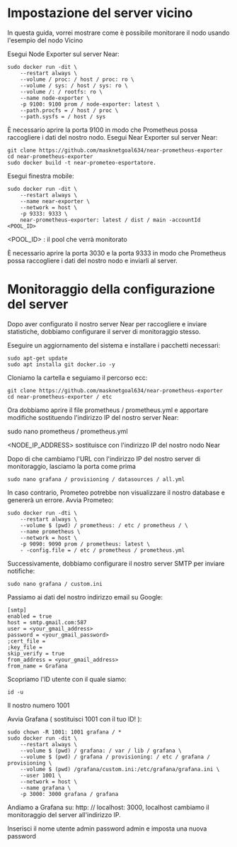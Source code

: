 # Impostazione del server vicino

In questa guida, vorrei mostrare come è possibile monitorare il nodo usando l'esempio del nodo Vicino

Esegui Node Exporter sul server Near:

```
sudo docker run -dit \ 
    --restart always \ 
    --volume / proc: / host / proc: ro \ 
    --volume / sys: / host / sys: ro \ 
    --volume /: / rootfs: ro \ 
    --name node-exporter \ 
    -p 9100: 9100 prom / node-exporter: latest \ 
    --path.procfs = / host / proc \ 
    --path.sysfs = / host / sys
```

È necessario aprire la porta 9100 in modo che Prometheus possa raccogliere i dati del nostro nodo.
Esegui Near Exporter sul server Near:

```
git clone https://github.com/masknetgoal634/near-prometheus-exporter 
cd near-prometheus-exporter
sudo docker build -t near-prometeo-esportatore.
```

Esegui finestra mobile:

```
sudo docker run -dit \ 
    --restart always \ 
    --name near-exporter \ 
    --network = host \ 
    -p 9333: 9333 \ 
    near-prometheus-exporter: latest / dist / main -accountId <POOL_ID>
 ```   
    
<POOL_ID> : il pool che verrà monitorato

È necessario aprire la porta 3030 e la porta 9333 in modo che Prometheus possa raccogliere i dati del nostro nodo e inviarli al server.

# Monitoraggio della configurazione del server

Dopo aver configurato il nostro server Near per raccogliere e inviare statistiche, dobbiamo configurare il server di monitoraggio stesso.

Eseguire un aggiornamento del sistema e installare i pacchetti necessari:

```
sudo apt-get update 
sudo apt installa git docker.io -y
```

Cloniamo la cartella e seguiamo il percorso ecc:

```
git clone https://github.com/masknetgoal634/near-prometheus-exporter 
cd near-prometheus-exporter / etc
```

Ora dobbiamo aprire il file prometheus / prometheus.yml e apportare modifiche sostituendo l'indirizzo IP del nostro server Near:

sudo nano prometheus / prometheus.yml

<NODE_IP_ADDRESS> sostituisce con l'indirizzo IP del nostro nodo Near


Dopo di che cambiamo l'URL con l'indirizzo IP del nostro server di monitoraggio, lasciamo la porta come prima

```
sudo nano grafana / provisioning / datasources / all.yml
```

In caso contrario, Prometeo potrebbe non visualizzare il nostro database e genererà un errore.
Avvia Prometeo:

```
sudo docker run -dti \ 
    --restart always \ 
    --volume $ (pwd) / prometheus: / etc / prometheus / \ 
    --name prometheus \ 
    --network = host \ 
    -p 9090: 9090 prom / prometheus: latest \ 
    - -config.file = / etc / prometheus / prometheus.yml
```

Successivamente, dobbiamo configurare il nostro server SMTP per inviare notifiche:

```
sudo nano grafana / custom.ini
```

Passiamo ai dati del nostro indirizzo email su Google:
```
[smtp]
enabled = true
host = smtp.gmail.com:587 
user = <your_gmail_address>
password = <your_gmail_password>
;cert_file =
;key_file =
skip_verify = true
from_address = <your_gmail_address>
from_name = Grafana
```
Scopriamo l'ID utente con il quale siamo:

```
id -u
```

Il nostro numero 1001

Avvia Grafana ( sostituisci 1001 con il tuo ID! ):

```
sudo chown -R 1001: 1001 grafana / * 
sudo docker run -dit \ 
    --restart always \ 
    --volume $ (pwd) / grafana: / var / lib / grafana \ 
    --volume $ (pwd) / grafana / provisioning: / etc / grafana / provisioning \ 
    --volume $ (pwd) /grafana/custom.ini:/etc/grafana/grafana.ini \ 
    --user 1001 \ 
    --network = host \ 
    --name grafana \ 
    -p 3000: 3000 grafana / grafana
```    
Andiamo a Grafana su: http: // localhost: 3000, localhost cambiamo il monitoraggio del server all'indirizzo IP.

Inserisci il nome utente admin password admin e imposta una nuova password
